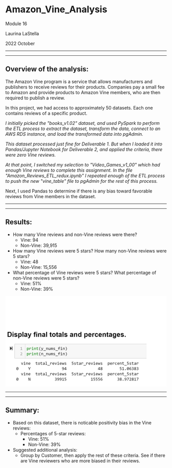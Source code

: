 # Amazon_Vine_Analysis

Module 16

Laurina LaStella

2022 October


---
---

## Overview of the analysis:

The Amazon Vine program is a service that allows manufacturers and publishers to receive reviews for their products. Companies pay a small fee to Amazon and provide products to Amazon Vine members, who are then required to publish a review.

In this project, we had access to approximately 50 datasets. Each one contains reviews of a specific product.

*I initially picked the "books_v1.02" dataset, and used PySpark to perform the ETL process to extract the dataset, transform the data, connect to an AWS RDS instance, and load the transformed data into pgAdmin.*

*This dataset processed just fine for Deliverable 1. But when I loaded it into Pandas/Jupyter Notebook for Deliverable 2, and applied the criteria, there were zero Vine reviews.*

*At that point, I switched my selection to "Video_Games_v1_00" which had enough Vine reviews to complete this assignment. In the file "Amazon_Reviews_ETL_redux.ipynb" I repeated enough of the ETL process to push the new "vine_table" file to pgAdmin for the rest of this process.*

Next, I used Pandas to determine if there is any bias toward favorable reviews from Vine members in the dataset.

---
---

## Results:
- How many Vine reviews and non-Vine reviews were there?
    - Vine: 94
    - Non-Vine: 39,915
- How many Vine reviews were 5 stars? How many non-Vine reviews were 5 stars?
    - Vine: 48
    - Non-Vine: 15,556
- What percentage of Vine reviews were 5 stars? What percentage of non-Vine reviews were 5 stars?
    - Vine: 51%
    - Non-Vine: 39%

![Mod16Del2_Totals_Percents](images/Mod16Del2_Totals_Percents.png)

---
---

## Summary: 
- Based on this dataset, there is noticable positivity bias in the Vine reviews:
    - Percentages of 5-star reviews:
        - Vine: 51%
        - Non-Vine: 39%
- Suggested additional analysis:
    - Group by Customer, then apply the rest of these criteria. See if there are Vine reviewers who are more biased in their reviews.



